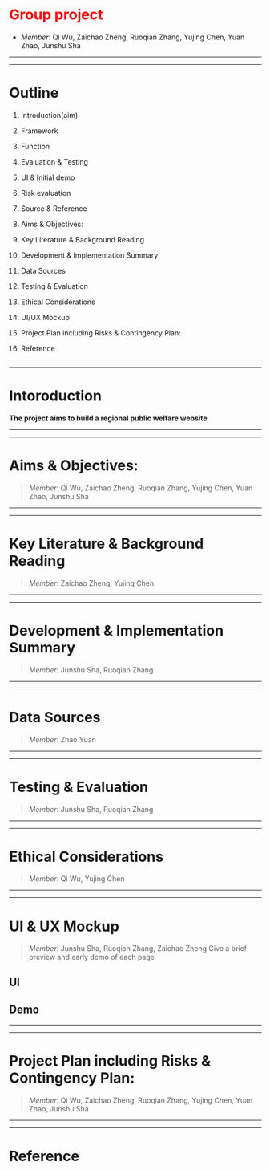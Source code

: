 
<!-- time: Fri. 10/02/2022  -->



# <span style = 'color:red'>Group project</span>
+ *Member*: Qi Wu, Zaichao Zheng, Ruoqian Zhang, Yujing Chen, Yuan Zhao, Junshu Sha

---
---

# Outline

1. Introduction(aim)
2. Framework
3. Function
4. Evaluation & Testing
5. UI & Initial demo
6. Risk evaluation
7. Source & Reference

2. Aims & Objectives:
3. Key Literature & Background Reading
4. Development & Implementation Summary
5. Data Sources
6. Testing & Evaluation
7. Ethical Considerations
8. UI/UX Mockup
9. Project Plan including Risks & Contingency Plan:
10. Reference
---
---

# Intoroduction

**The project aims to build a regional public welfare website**

---
---

# Aims & Objectives:
> *Member*: Qi Wu, Zaichao Zheng, Ruoqian Zhang, Yujing Chen, Yuan Zhao, Junshu Sha
<!-- # Framework
The framework will be decided in Week4
+ Front end:
  + React
  + Vue
  + bootstrap

+ Back end: **We use python as back end and python version is default as 3.7 and later**
  + Django
  + Flask -->

---
---

# Key Literature & Background Reading
> *Member*: Zaichao Zheng, Yujing Chen


---
---
# Development & Implementation Summary
> *Member*: Junshu Sha, Ruoqian Zhang
<!-- # Function 

**Mainly introduces the specific functions and affiliated components of the website**

+ Function web 
> Home page
> Environment Friendly
> Apartment donation
> Social contribution
> Contact us
> About us
> News
> Study platform
> ADs

+ Components
> Searching engine
> Database

---
--- -->

<!-- # Framework
The framework will be decided in Week4
+ Front end:
  + React
  + Vue
  + bootstrap

+ Back end: **We use python as back end and python version is default as 3.7 and later**
  + Django
  + Flask -->
---
---

# Data Sources
> *Member*: Zhao Yuan

---
---

# Testing & Evaluation
> *Member*: Junshu Sha, Ruoqian Zhang
---
---
# Ethical Considerations
> *Member*: Qi Wu, Yujing Chen


---
---
# UI & UX Mockup
> *Member*: Junshu Sha, Ruoqian Zhang, Zaichao Zheng
Give a brief preview and early demo of each page

## UI


## Demo

---
---
# Project Plan including Risks & Contingency Plan:
> *Member*: Qi Wu, Zaichao Zheng, Ruoqian Zhang, Yujing Chen, Yuan Zhao, Junshu Sha

---
---

# Reference

